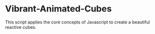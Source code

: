 # Vibrant-Animated-Cubes
This script applies the core concepts of Javascript to create a beautiful reactive cubes.

